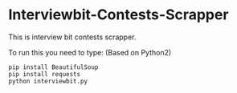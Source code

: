 # Interviewbit-Contests-Scrapper
This is interview bit contests scrapper.

To run this you need to type: (Based on Python2)
```
pip install BeautifulSoup
pip install requests
python interviewbit.py
```
